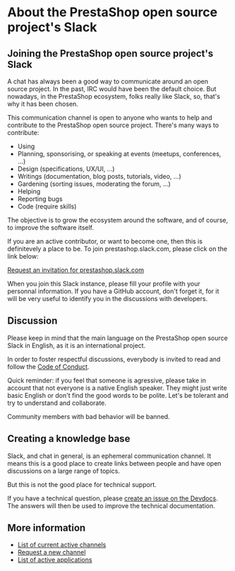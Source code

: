 # About the PrestaShop open source project's Slack

## Joining the PrestaShop open source project's Slack

A chat has always been a good way to communicate around an open source project. In the past, IRC would have been the default choice. But nowadays, in the PrestaShop ecosystem, folks really like Slack, so, that's why it has been chosen.

This communication channel is open to anyone who wants to help and contribute to the PrestaShop open source project. There's many ways to contribute:

- Using
- Planning, sponsorising, or speaking at events (meetups, conferences, …)
- Design (specifications, UX/UI, …)
- Writings (documentation, blog posts, tutorials, video, …)
- Gardening (sorting issues, moderating the forum, …)
- Helping
- Reporting bugs
- Code (require skills)

The objective is to grow the ecosystem around the software, and of course, to improve the software itself.

If you are an active contributor, or want to become one, then this is definitevely a place to be. To join prestashop.slack.com, please click on the link below:

[Request an invitation for prestashop.slack.com](https://join.slack.com/t/prestashop/shared_invite/zt-dkmbz5qf-I~FlEWwmRUOXunc5ui0Ucg)

When you join this Slack instance, please fill your profile with your personnal information. If you have a GitHub account, don't forget it, for it will be very useful to identify you in the discussions with developers.

## Discussion

Please keep in mind that the main language on the PrestaShop open source Slack in English, as it is an international project.

In order to foster respectful discussions, everybody is invited to read and follow the [Code of Conduct](https://github.com/PrestaShop/PrestaShop/blob/develop/CODE_OF_CONDUCT.md).

Quick reminder: if you feel that someone is agressive, please take in account that not everyone is a native English speaker. They might just write basic English or don't find the good words to be polite. Let's be tolerant and try to understand and collaborate.

Community members with bad behavior will be banned.


## Creating a knowledge base

Slack, and chat in general, is an ephemeral communication channel. It means this is a good place to create links between people and have open discussions on a large range of topics.

But this is not the good place for technical support.

If you have a technical question, please [create an issue on the Devdocs](https://github.com/PrestaShop/docs/issues). The answers will then be used to improve the technical documentation.


## More information

- [List of current active channels](https://github.com/PrestaShop/open-source/blob/master/slack/channels.md#active-channels)
- [Request a new channel](https://github.com/PrestaShop/open-source/blob/master/slack/channels.md#request-a-new-channel)
- [List of active applications](https://github.com/PrestaShop/open-source/blob/master/slack/apps-and-integrationsapps-and-integrations.md)
